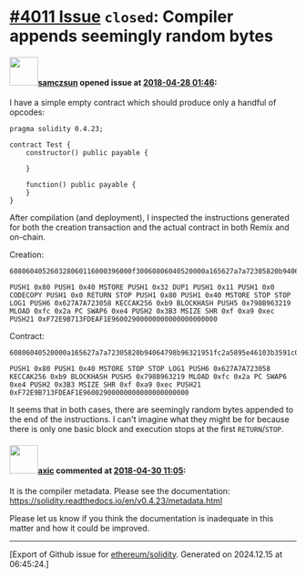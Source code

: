 # [\#4011 Issue](https://github.com/ethereum/solidity/issues/4011) `closed`: Compiler appends seemingly random bytes

#### <img src="https://avatars.githubusercontent.com/u/10292550?u=3927d64fce6d5d6a38815e78cd903985803b9502&v=4" width="50">[samczsun](https://github.com/samczsun) opened issue at [2018-04-28 01:46](https://github.com/ethereum/solidity/issues/4011):

I have a simple empty contract which should produce only a handful of opcodes:

```
pragma solidity 0.4.23;

contract Test {
    constructor() public payable {
        
    }
    
    function() public payable {
    }
}
```
After compilation (and deployment), I inspected the instructions generated for both the creation transaction and the actual contract in both Remix and on-chain.

Creation:
```
608060405260328060116000396000f30060806040520000a165627a7a72305820b94064798b96321951fc2a5895e46103b3591c0fa9ec74f72e9b713fdeaf1e960029
```
```
PUSH1 0x80 PUSH1 0x40 MSTORE PUSH1 0x32 DUP1 PUSH1 0x11 PUSH1 0x0 CODECOPY PUSH1 0x0 RETURN STOP PUSH1 0x80 PUSH1 0x40 MSTORE STOP STOP LOG1 PUSH6 0x627A7A723058 KECCAK256 0xb9 BLOCKHASH PUSH5 0x798B963219 MLOAD 0xfc 0x2a PC SWAP6 0xe4 PUSH2 0x3B3 MSIZE SHR 0xf 0xa9 0xec PUSH21 0xF72E9B713FDEAF1E96002900000000000000000000 
```

Contract:
```
60806040520000a165627a7a72305820b94064798b96321951fc2a5895e46103b3591c0fa9ec74f72e9b713fdeaf1e960029
```
```
PUSH1 0x80 PUSH1 0x40 MSTORE STOP STOP LOG1 PUSH6 0x627A7A723058 KECCAK256 0xb9 BLOCKHASH PUSH5 0x798B963219 MLOAD 0xfc 0x2a PC SWAP6 0xe4 PUSH2 0x3B3 MSIZE SHR 0xf 0xa9 0xec PUSH21 0xF72E9B713FDEAF1E96002900000000000000000000 
```

It seems that in both cases, there are seemingly random bytes appended to the end of the instructions. I can't imagine what they might be for because there is only one basic block and execution stops at the first `RETURN`/`STOP`.

#### <img src="https://avatars.githubusercontent.com/u/20340?v=4" width="50">[axic](https://github.com/axic) commented at [2018-04-30 11:05](https://github.com/ethereum/solidity/issues/4011#issuecomment-385368143):

It is the compiler metadata. Please see the documentation: https://solidity.readthedocs.io/en/v0.4.23/metadata.html

Please let us know if you think the documentation is inadequate in this matter and how it could be improved.


-------------------------------------------------------------------------------



[Export of Github issue for [ethereum/solidity](https://github.com/ethereum/solidity). Generated on 2024.12.15 at 06:45:24.]
